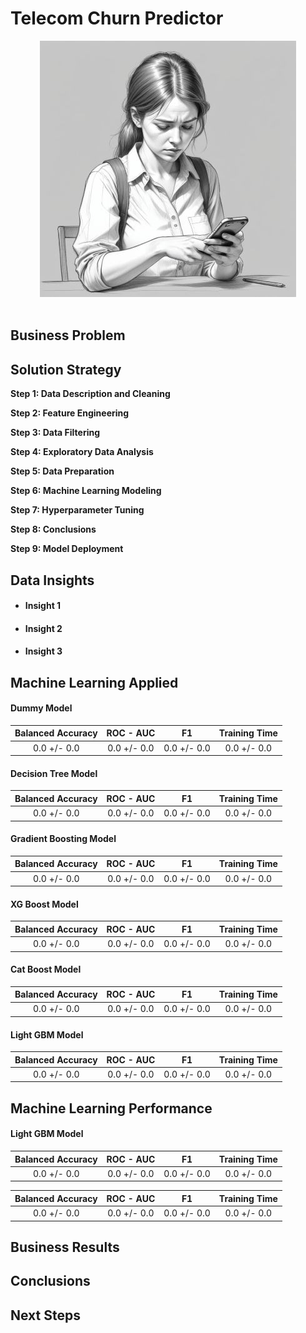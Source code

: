 # Telecom Churn Predictor

<div align="center">
    <img alt="churn" src="https://github.com/nelsonj1614/Data_Projects_TripleTen/blob/8911af67d0e46966c09d92a498119e9239eeed72/04_Telecom_Churn_Classification/Photos/pikaso_texttoimage_sketch-lines-dissatisfied-phone-user-pencil-drawin.jpg">
</div>

<br>

## Business Problem

## Solution Strategy

**Step 1: Data Description and Cleaning**

**Step 2: Feature Engineering**

**Step 3: Data Filtering**

**Step 4: Exploratory Data Analysis**

**Step 5: Data Preparation**

**Step 6: Machine Learning Modeling**

**Step 7: Hyperparameter Tuning**

**Step 8: Conclusions**

**Step 9: Model Deployment**

## Data Insights

* #### Insight 1
  
* #### Insight 2
  
* #### Insight 3

## Machine Learning Applied

#### Dummy Model

| Balanced Accuracy |  ROC - AUC  |      F1     |Training Time|
|:-----------------:|:-----------:|:-----------:|:-----------:|
|   0.0 +/- 0.0   | 0.0 +/- 0.0 | 0.0 +/- 0.0 | 0.0 +/- 0.0 |

#### Decision Tree Model

| Balanced Accuracy |  ROC - AUC  |      F1     |Training Time|
|:-----------------:|:-----------:|:-----------:|:-----------:|
|   0.0 +/- 0.0   | 0.0 +/- 0.0 | 0.0 +/- 0.0 | 0.0 +/- 0.0 |

#### Gradient Boosting Model

| Balanced Accuracy |  ROC - AUC  |      F1     |Training Time|
|:-----------------:|:-----------:|:-----------:|:-----------:|
|   0.0 +/- 0.0   | 0.0 +/- 0.0 | 0.0 +/- 0.0 | 0.0 +/- 0.0 |

#### XG Boost Model

| Balanced Accuracy |  ROC - AUC  |      F1     |Training Time|
|:-----------------:|:-----------:|:-----------:|:-----------:|
|   0.0 +/- 0.0   | 0.0 +/- 0.0 | 0.0 +/- 0.0 | 0.0 +/- 0.0 |

#### Cat Boost Model

| Balanced Accuracy |  ROC - AUC  |      F1     |Training Time|
|:-----------------:|:-----------:|:-----------:|:-----------:|
|   0.0 +/- 0.0   | 0.0 +/- 0.0 | 0.0 +/- 0.0 | 0.0 +/- 0.0 |

#### Light GBM Model

| Balanced Accuracy |  ROC - AUC  |      F1     |Training Time|
|:-----------------:|:-----------:|:-----------:|:-----------:|
|   0.0 +/- 0.0   | 0.0 +/- 0.0 | 0.0 +/- 0.0 | 0.0 +/- 0.0 |

## Machine Learning Performance

#### Light GBM Model

| Balanced Accuracy |  ROC - AUC  |      F1     |Training Time|
|:-----------------:|:-----------:|:-----------:|:-----------:|
|   0.0 +/- 0.0   | 0.0 +/- 0.0 | 0.0 +/- 0.0 | 0.0 +/- 0.0 |

| Balanced Accuracy |  ROC - AUC  |      F1     |Training Time|
|:-----------------:|:-----------:|:-----------:|:-----------:|
|   0.0 +/- 0.0   | 0.0 +/- 0.0 | 0.0 +/- 0.0 | 0.0 +/- 0.0 |

## Business Results

## Conclusions

## Next Steps
